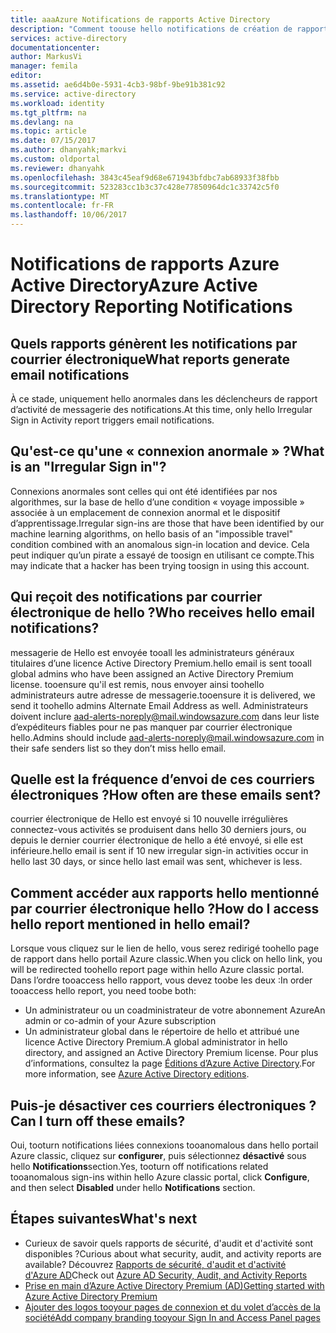 ```yaml
---
title: aaaAzure Notifications de rapports Active Directory
description: "Comment toouse hello notifications de création de rapports Azure Active Directory pour l’authentification suspectes ins."
services: active-directory
documentationcenter: 
author: MarkusVi
manager: femila
editor: 
ms.assetid: ae6d4b0e-5931-4cb3-98bf-9be91b381c92
ms.service: active-directory
ms.workload: identity
ms.tgt_pltfrm: na
ms.devlang: na
ms.topic: article
ms.date: 07/15/2017
ms.author: dhanyahk;markvi
ms.custom: oldportal
ms.reviewer: dhanyahk
ms.openlocfilehash: 3843c45eaf9d68e671943bfdbc7ab68933f38fbb
ms.sourcegitcommit: 523283cc1b3c37c428e77850964dc1c33742c5f0
ms.translationtype: MT
ms.contentlocale: fr-FR
ms.lasthandoff: 10/06/2017
---
```

# <a name="azure-active-directory-reporting-notifications"></a><span data-ttu-id="5b043-103">Notifications de rapports Azure Active Directory</span><span class="sxs-lookup"><span data-stu-id="5b043-103">Azure Active Directory Reporting Notifications</span></span>
## <a name="what-reports-generate-email-notifications"></a><span data-ttu-id="5b043-104">Quels rapports génèrent les notifications par courrier électronique</span><span class="sxs-lookup"><span data-stu-id="5b043-104">What reports generate email notifications</span></span>
<span data-ttu-id="5b043-105">À ce stade, uniquement hello anormales dans les déclencheurs de rapport d’activité de messagerie des notifications.</span><span class="sxs-lookup"><span data-stu-id="5b043-105">At this time, only hello Irregular Sign in Activity report triggers email notifications.</span></span>

## <a name="what-is-an-irregular-sign-in"></a><span data-ttu-id="5b043-106">Qu'est-ce qu'une « connexion anormale » ?</span><span class="sxs-lookup"><span data-stu-id="5b043-106">What is an "Irregular Sign in"?</span></span>
<span data-ttu-id="5b043-107">Connexions anormales sont celles qui ont été identifiées par nos algorithmes, sur la base de hello d’une condition « voyage impossible » associée à un emplacement de connexion anormal et le dispositif d’apprentissage.</span><span class="sxs-lookup"><span data-stu-id="5b043-107">Irregular sign-ins are those that have been identified by our machine learning algorithms, on hello basis of an "impossible travel" condition combined with an anomalous sign-in location and device.</span></span> <span data-ttu-id="5b043-108">Cela peut indiquer qu’un pirate a essayé de toosign en utilisant ce compte.</span><span class="sxs-lookup"><span data-stu-id="5b043-108">This may indicate that a hacker has been trying toosign in using this account.</span></span>

## <a name="who-receives-hello-email-notifications"></a><span data-ttu-id="5b043-109">Qui reçoit des notifications par courrier électronique de hello ?</span><span class="sxs-lookup"><span data-stu-id="5b043-109">Who receives hello email notifications?</span></span>
<span data-ttu-id="5b043-110">messagerie de Hello est envoyée tooall les administrateurs généraux titulaires d’une licence Active Directory Premium.</span><span class="sxs-lookup"><span data-stu-id="5b043-110">hello email is sent tooall global admins who have been assigned an Active Directory Premium license.</span></span> <span data-ttu-id="5b043-111">tooensure qu'il est remis, nous envoyer ainsi toohello administrateurs autre adresse de messagerie.</span><span class="sxs-lookup"><span data-stu-id="5b043-111">tooensure it is delivered, we send it toohello admins Alternate Email Address as well.</span></span> <span data-ttu-id="5b043-112">Administrateurs doivent inclure aad-alerts-noreply@mail.windowsazure.com dans leur liste d’expéditeurs fiables pour ne pas manquer par courrier électronique hello.</span><span class="sxs-lookup"><span data-stu-id="5b043-112">Admins should include aad-alerts-noreply@mail.windowsazure.com in their safe senders list so they don’t miss hello email.</span></span>

## <a name="how-often-are-these-emails-sent"></a><span data-ttu-id="5b043-113">Quelle est la fréquence d’envoi de ces courriers électroniques ?</span><span class="sxs-lookup"><span data-stu-id="5b043-113">How often are these emails sent?</span></span>
<span data-ttu-id="5b043-114">courrier électronique de Hello est envoyé si 10 nouvelle irrégulières connectez-vous activités se produisent dans hello 30 derniers jours, ou depuis le dernier courrier électronique de hello a été envoyé, si elle est inférieure.</span><span class="sxs-lookup"><span data-stu-id="5b043-114">hello email is sent if 10 new irregular sign-in activities occur in hello last 30 days, or since hello last email was sent, whichever is less.</span></span>

## <a name="how-do-i-access-hello-report-mentioned-in-hello-email"></a><span data-ttu-id="5b043-115">Comment accéder aux rapports hello mentionné par courrier électronique hello ?</span><span class="sxs-lookup"><span data-stu-id="5b043-115">How do I access hello report mentioned in hello email?</span></span>
<span data-ttu-id="5b043-116">Lorsque vous cliquez sur le lien de hello, vous serez redirigé toohello page de rapport dans hello portail Azure classic.</span><span class="sxs-lookup"><span data-stu-id="5b043-116">When you click on hello link, you will be redirected toohello report page within hello Azure classic portal.</span></span> <span data-ttu-id="5b043-117">Dans l’ordre tooaccess hello rapport, vous devez toobe les deux :</span><span class="sxs-lookup"><span data-stu-id="5b043-117">In order tooaccess hello report, you need toobe both:</span></span>

* <span data-ttu-id="5b043-118">Un administrateur ou un coadministrateur de votre abonnement Azure</span><span class="sxs-lookup"><span data-stu-id="5b043-118">An admin or co-admin of your Azure subscription</span></span>
* <span data-ttu-id="5b043-119">Un administrateur global dans le répertoire de hello et attribué une licence Active Directory Premium.</span><span class="sxs-lookup"><span data-stu-id="5b043-119">A global administrator in hello directory, and assigned an Active Directory Premium license.</span></span> <span data-ttu-id="5b043-120">Pour plus d’informations, consultez la page [Éditions d’Azure Active Directory](active-directory-editions.md).</span><span class="sxs-lookup"><span data-stu-id="5b043-120">For more information, see [Azure Active Directory editions](active-directory-editions.md).</span></span>

## <a name="can-i-turn-off-these-emails"></a><span data-ttu-id="5b043-121">Puis-je désactiver ces courriers électroniques ?</span><span class="sxs-lookup"><span data-stu-id="5b043-121">Can I turn off these emails?</span></span>
<span data-ttu-id="5b043-122">Oui, tooturn notifications liées connexions tooanomalous dans hello portail Azure classic, cliquez sur **configurer**, puis sélectionnez **désactivé** sous hello **Notifications**section.</span><span class="sxs-lookup"><span data-stu-id="5b043-122">Yes, tooturn off notifications related tooanomalous sign-ins within hello Azure classic portal, click **Configure**, and then select **Disabled** under hello **Notifications** section.</span></span>

## <a name="whats-next"></a><span data-ttu-id="5b043-123">Étapes suivantes</span><span class="sxs-lookup"><span data-stu-id="5b043-123">What's next</span></span>
* <span data-ttu-id="5b043-124">Curieux de savoir quels rapports de sécurité, d'audit et d'activité sont disponibles ?</span><span class="sxs-lookup"><span data-stu-id="5b043-124">Curious about what security, audit, and activity reports are available?</span></span> <span data-ttu-id="5b043-125">Découvrez [Rapports de sécurité, d'audit et d'activité d'Azure AD](active-directory-view-access-usage-reports.md)</span><span class="sxs-lookup"><span data-stu-id="5b043-125">Check out [Azure AD Security, Audit, and Activity Reports](active-directory-view-access-usage-reports.md)</span></span>
* [<span data-ttu-id="5b043-126">Prise en main d’Azure Active Directory Premium (AD)</span><span class="sxs-lookup"><span data-stu-id="5b043-126">Getting started with Azure Active Directory Premium</span></span>](active-directory-get-started-premium.md)
* [<span data-ttu-id="5b043-127">Ajouter des logos tooyour pages de connexion et du volet d’accès de la société</span><span class="sxs-lookup"><span data-stu-id="5b043-127">Add company branding tooyour Sign In and Access Panel pages</span></span>](active-directory-add-company-branding.md)

